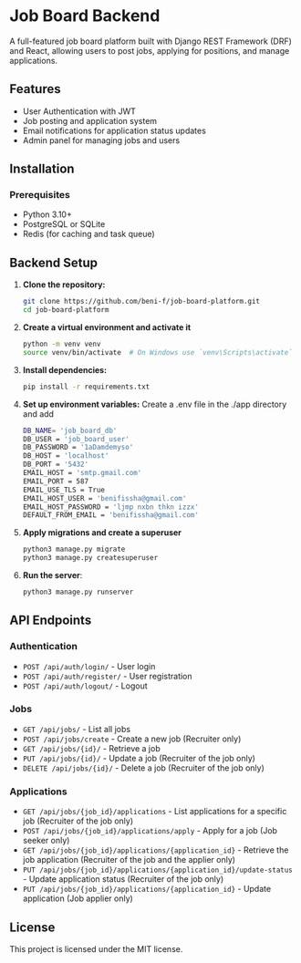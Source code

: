 # Job Board Backend

A full-featured job board platform built with Django REST Framework (DRF) and React, allowing users to post jobs, applying for positions, and manage applications.

## Features
- User Authentication with JWT
- Job posting and application system
- Email notifications for application status updates
- Admin panel for managing jobs and users

## Installation
### Prerequisites
- Python 3.10+
- PostgreSQL or SQLite
- Redis (for caching and task queue)

## Backend Setup
1. **Clone the repository:**
    ```sh
    git clone https://github.com/beni-f/job-board-platform.git
    cd job-board-platform
    ```
2. **Create a virtual environment and activate it**
    ```sh
    python -m venv venv
    source venv/bin/activate  # On Windows use `venv\Scripts\activate`
    ```
3. **Install dependencies:**
    ```sh
    pip install -r requirements.txt
    ```
4. **Set up environment variables:** Create a .env file in the ./app directory and add
    ```sh
    DB_NAME= 'job_board_db'
    DB_USER = 'job_board_user'
    DB_PASSWORD = '1aDamdemyso'
    DB_HOST = 'localhost'
    DB_PORT = '5432'
    EMAIL_HOST = 'smtp.gmail.com'
    EMAIL_PORT = 587
    EMAIL_USE_TLS = True
    EMAIL_HOST_USER = 'benifissha@gmail.com'
    EMAIL_HOST_PASSWORD = 'ljmp nxbn thkn izzx'
    DEFAULT_FROM_EMAIL = 'benifissha@gmail.com'
    ```
5. **Apply migrations and create a superuser**
    ```sh
    python3 manage.py migrate
    python3 manage.py createsuperuser
    ```
6. **Run the server**:
    ```sh
    python3 manage.py runserver
    ```

## API Endpoints
### Authentication
- `POST /api/auth/login/` - User login
- `POST /api/auth/register/` - User registration
- `POST /api/auth/logout/` - Logout

### Jobs
- `GET /api/jobs/` - List all jobs
- `POST /api/jobs/create` - Create a new job (Recruiter only)
- `GET /api/jobs/{id}/` - Retrieve a job
- `PUT /api/jobs/{id}/` - Update a job (Recruiter of the job only)
- `DELETE /api/jobs/{id}/` - Delete a job (Recruiter of the job only)

### Applications
- `GET /api/jobs/{job_id}/applications` - List applications for a specific job (Recruiter of the job only)
- `POST /api/jobs/{job_id}/applications/apply` - Apply for a job (Job seeker only)
- `GET /api/jobs/{job_id}/applications/{application_id}` - Retrieve the job application (Recruiter of the job and the applier only)
- `PUT /api/jobs/{job_id}/applications/{application_id}/update-status` - Update application status (Recruiter of the job only)
- `PUT /api/jobs/{job_id}/applications/{application_id}` - Update application (Job applier only)

## License
This project is licensed under the MIT license.